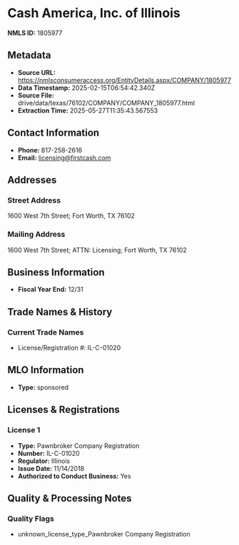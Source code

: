 # Cash America, Inc. of Illinois

**NMLS ID:** 1805977

## Metadata
- **Source URL:** https://nmlsconsumeraccess.org/EntityDetails.aspx/COMPANY/1805977
- **Data Timestamp:** 2025-02-15T06:54:42.340Z
- **Source File:** drive/data/texas/76102/COMPANY/COMPANY_1805977.html
- **Extraction Time:** 2025-05-27T11:35:43.567553

## Contact Information
- **Phone:** 817-258-2616
- **Email:** licensing@firstcash.com

## Addresses
### Street Address
1600 West 7th Street; Fort Worth, TX 76102

### Mailing Address
1600 West 7th Street; ATTN: Licensing; Fort Worth, TX 76102

## Business Information
- **Fiscal Year End:** 12/31

## Trade Names & History
### Current Trade Names
- License/Registration #: IL-C-01020

## MLO Information
- **Type:** sponsored

## Licenses & Registrations

### License 1
- **Type:** Pawnbroker Company Registration
- **Number:** IL-C-01020
- **Regulator:** Illinois
- **Issue Date:** 11/14/2018
- **Authorized to Conduct Business:** Yes

## Quality & Processing Notes
### Quality Flags
- unknown_license_type_Pawnbroker Company Registration
